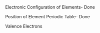 Electronic Configuration of Elements- Done


Position of Element Periodic Table- Done


Valence Electrons
